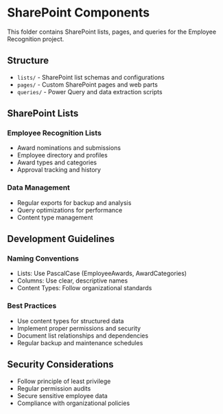 # SharePoint Components

This folder contains SharePoint lists, pages, and queries for the Employee Recognition project.

## Structure

- `lists/` - SharePoint list schemas and configurations
- `pages/` - Custom SharePoint pages and web parts
- `queries/` - Power Query and data extraction scripts

## SharePoint Lists

### Employee Recognition Lists
- Award nominations and submissions
- Employee directory and profiles
- Award types and categories
- Approval tracking and history

### Data Management
- Regular exports for backup and analysis
- Query optimizations for performance
- Content type management

## Development Guidelines

### Naming Conventions
- Lists: Use PascalCase (EmployeeAwards, AwardCategories)
- Columns: Use clear, descriptive names
- Content Types: Follow organizational standards

### Best Practices
- Use content types for structured data
- Implement proper permissions and security
- Document list relationships and dependencies
- Regular backup and maintenance schedules

## Security Considerations
- Follow principle of least privilege
- Regular permission audits
- Secure sensitive employee data
- Compliance with organizational policies
